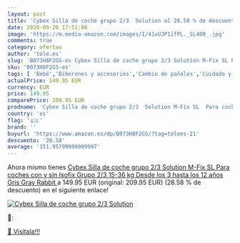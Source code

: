 ```yaml
---
layout: post
title: 'Cybex Silla de coche grupo 2/3  Solution al 28.58 % de descuento'
date: 2020-09-26 17:51:08
image: 'https://m.media-amazon.com/images/I/41uUJP1ifPL._SL400_.jpg'
comments: true
category: ofertas
author: 'tole.es'
slug: 'B073H8F2GS-es Cybex Silla de coche grupo 2/3 Solution M-Fix SL Para...'
sku: 'B073H8F2GS-es'
tags: [ 'Bebé','Biberones y accesorios','Cambio de pañales','Cuidado y limpieza del hogar','Decoración para dormitorio de bebé','Detergente líquido para textiles','Dispensadores de leche en polvo','Dormitorio','Instrumentos de percusión para niños','Instrumentos musicales para niños','Juegos de imitación','Juegos de médicos','Juguetes','Juguetes de baño','Juguetes para Bebés y primera infancia','Juguetes y juegos','Lactancia y alimentación','Muñecas bebé','Muñecas para casas de muñecas','Muñecas y accesorios','Móviles para bebé','Pañales desechables','Pañales desechables para bebés','Pañales para bebé','Productos para la lavandería','Salud y cuidado personal','coche','cybex','de','isofix','silla', ]
actualPrice: 149.95 EUR
currency: EUR
price: 149.95
comparePrice: 209.95 EUR
prodname: 'Cybex Silla de coche grupo 2/3  Solution M-Fix SL  Para coches con y sin Isofix  Grupo 2/3  15-36 kg   Desde los 3 hasta los 12 años  Gris  Gray Rabbit '
country: 'es'
flag: '🇪🇸'
brand: ''
buyurl: 'https://www.amazon.es/dp/B073H8F2GS/?tag=tolees-21'
descuento: '28.58'
average: '151.95799999999997'
---
```


Ahora mismo tienes [Cybex Silla de coche grupo 2/3  Solution M-Fix SL  Para coches con y sin Isofix  Grupo 2/3  15-36 kg   Desde los 3 hasta los 12 años  Gris  Gray Rabbit ](https://www.amazon.es/dp/B073H8F2GS/?tag=tolees-21) a 149.95 EUR (original: 209.95 EUR) (28.58 %  de descuento) en el siguiente enlace!

[![Cybex Silla de coche grupo 2/3  Solution](https://m.media-amazon.com/images/I/41uUJP1ifPL._SL400_.jpg)](https://www.amazon.es/dp/B073H8F2GS/?tag=tolees-21)

🔎:


[🛒 Visítala!!!](https://www.amazon.es/dp/B073H8F2GS/?tag=tolees-21)
